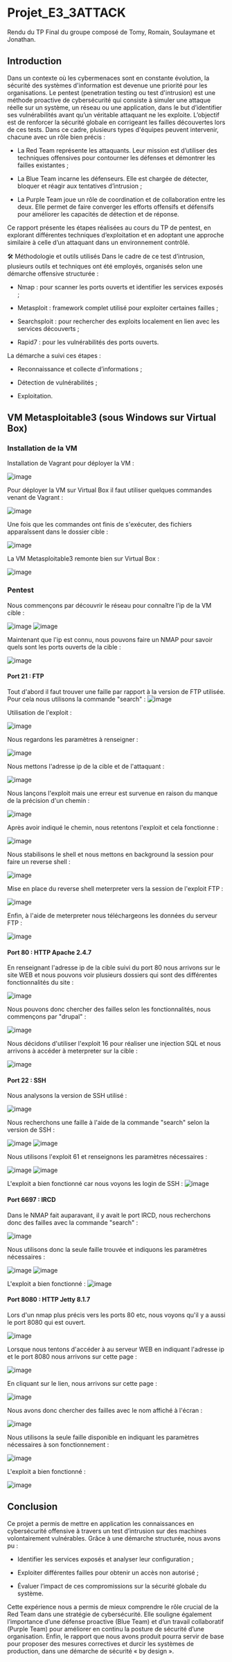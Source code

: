 # Projet_E3_3ATTACK
Rendu du TP Final du groupe composé de Tomy, Romain, Soulaymane et Jonathan.

## Introduction
Dans un contexte où les cybermenaces sont en constante évolution, la sécurité des systèmes d'information est devenue une priorité pour les organisations. Le pentest (penetration testing ou test d'intrusion) est une méthode proactive de cybersécurité qui consiste à simuler une attaque réelle sur un système, un réseau ou une application, dans le but d’identifier ses vulnérabilités avant qu’un véritable attaquant ne les exploite. L’objectif est de renforcer la sécurité globale en corrigeant les failles découvertes lors de ces tests. Dans ce cadre, plusieurs types d'équipes peuvent intervenir, chacune avec un rôle bien précis :

  - La Red Team représente les attaquants. Leur mission est d’utiliser des techniques offensives pour contourner les défenses et démontrer les failles existantes ;

  - La Blue Team incarne les défenseurs. Elle est chargée de détecter, bloquer et réagir aux tentatives d’intrusion ;

  - La Purple Team joue un rôle de coordination et de collaboration entre les deux. Elle permet de faire converger les efforts offensifs et défensifs pour améliorer les capacités de détection et de réponse.

Ce rapport présente les étapes réalisées au cours du TP de pentest, en explorant différentes techniques d’exploitation et en adoptant une approche similaire à celle d’un attaquant dans un environnement contrôlé.

🛠️ Méthodologie et outils utilisés
Dans le cadre de ce test d’intrusion, plusieurs outils et techniques ont été employés, organisés selon une démarche offensive structurée :

  - Nmap : pour scanner les ports ouverts et identifier les services exposés ;

  - Metasploit : framework complet utilisé pour exploiter certaines failles ;

  - Searchsploit : pour rechercher des exploits localement en lien avec les services découverts ;

  - Rapid7 : pour les vulnérabilités des ports ouverts.

La démarche a suivi ces étapes :

  - Reconnaissance et collecte d’informations ;

  - Détection de vulnérabilités ;

  - Exploitation.

## VM Metasploitable3 (sous Windows sur Virtual Box)
### Installation de la VM
Installation de Vagrant pour déployer la VM :

![image](https://github.com/user-attachments/assets/1b323162-9b5d-42b3-ab24-f88e6bd80db6)

Pour déployer la VM sur Virtual Box il faut utiliser quelques commandes venant de Vagrant :

![image](https://github.com/user-attachments/assets/6fc8edbc-2eb8-4eb7-a6ff-2d9f74da6312)

Une fois que les commandes ont finis de s'exécuter, des fichiers apparaîssent dans le dossier cible :

![image](https://github.com/user-attachments/assets/4ec0e216-fc7d-4be3-b8d0-6751ffb47f98)

La VM Metasploitable3 remonte bien sur Virtual Box :

![image](https://github.com/user-attachments/assets/efb103d0-ba2b-4809-a7db-3f732dccc49e)

### Pentest
Nous commençons par découvrir le réseau pour connaître l'ip de la VM cible :

![image](https://github.com/user-attachments/assets/49f153b6-342e-4941-b700-d0fa5130e22b)
![image](https://github.com/user-attachments/assets/5bca1328-a415-441a-803b-e34b59bae7eb)

Maintenant que l'ip est connu, nous pouvons faire un NMAP pour savoir quels sont les ports ouverts de la cible :

![image](https://github.com/user-attachments/assets/770acac0-b93f-4440-ba82-41596f540a3b)


#### Port 21 : FTP
Tout d'abord il faut trouver une faille par rapport à la version de FTP utilisée. Pour cela nous utilisons la commande "search" :
![image](https://github.com/user-attachments/assets/4c290393-74ad-4686-8812-dd9ad1e8c713)

Utilisation de l'exploit :

![image](https://github.com/user-attachments/assets/e902cbf9-a136-4f53-b66a-a3ed31c48d43)

Nous regardons les paramètres à renseigner :

![image](https://github.com/user-attachments/assets/81d22f40-ee8d-42ea-b95d-fe6084d2fc53)

Nous mettons l'adresse ip de la cible et de l'attaquant :

![image](https://github.com/user-attachments/assets/de0d6ebd-001d-4aa6-a677-9ee28e4ddc8f)

Nous lançons l'exploit mais une erreur est survenue en raison du manque de la précision d'un chemin :

![image](https://github.com/user-attachments/assets/07821cf5-b7d4-441d-873c-7f6f4ac41793)

Après avoir indiqué le chemin, nous retentons l'exploit et cela fonctionne :

![image](https://github.com/user-attachments/assets/6d84c44f-91af-4716-a842-8c95cd6a8e2a)

Nous stabilisons le shell et nous mettons en background la session pour faire un reverse shell :

![image](https://github.com/user-attachments/assets/cc0d4394-8ada-4e74-8506-7ab96e99053a)

Mise en place du reverse shell meterpreter vers la session de l'exploit FTP :

![image](https://github.com/user-attachments/assets/47a812ba-6708-45d2-9a25-6589a087b180)

Enfin, à l'aide de meterpreter nous téléchargeons les données du serveur FTP :

![image](https://github.com/user-attachments/assets/5d43c0c3-3763-4b41-badd-1c8063c42542)


#### Port 80 : HTTP Apache 2.4.7

En renseignant l'adresse ip de la cible suivi du port 80 nous arrivons sur le site WEB et nous pouvons voir plusieurs dossiers qui sont des différentes fonctionnalités du site :

![image](https://github.com/user-attachments/assets/00f75f29-7c9b-4f61-9a94-e8ab2eac4865)

Nous pouvons donc chercher des failles selon les fonctionnalités, nous commençons par "drupal" :

![image](https://github.com/user-attachments/assets/6caf3d49-c445-499c-9740-83956098adbd)

Nous décidons d'utiliser l'exploit 16 pour réaliser une injection SQL et nous arrivons à accéder à meterpreter sur la cible :

![image](https://github.com/user-attachments/assets/e03d42b3-2f7b-413d-aecc-92337d327407)


#### Port 22 : SSH

Nous analysons la version de SSH utilisé :

![image](https://github.com/user-attachments/assets/36f77fa6-f9ed-42b2-8683-0e8dd29ae30b)

Nous recherchons une faille à l'aide de la commande "search" selon la version de SSH :

![image](https://github.com/user-attachments/assets/991df993-2d04-4eb6-bcaf-3b1503c99c3a)
![image](https://github.com/user-attachments/assets/91cd13f4-bdf2-44c5-b5a1-52fb118c4293)

Nous utilisons l'exploit 61 et renseignons les paramètres nécessaires : 

![image](https://github.com/user-attachments/assets/4ea95dec-760a-4086-8048-db8e472b10af)
![image](https://github.com/user-attachments/assets/5d98c907-8bb5-4f01-ab71-625400a0d582)

L'exploit a bien fonctionné car nous voyons les login de SSH :
![image](https://github.com/user-attachments/assets/7b92b238-7f65-4389-86a9-83a4a2a62e4d)


#### Port 6697 : IRCD

Dans le NMAP fait auparavant, il y avait le port IRCD, nous recherchons donc des failles avec la commande "search" :

![image](https://github.com/user-attachments/assets/9aab33ac-25ac-4594-96c1-af9b17f39e93)

Nous utilisons donc la seule faille trouvée et indiquons les paramètres nécessaires : 

![image](https://github.com/user-attachments/assets/6e720da6-089c-4d71-9f00-1fa8c2a6fb65)
![image](https://github.com/user-attachments/assets/9140ee51-5afb-462f-97e7-4a87bd729464)

L'exploit a bien fonctionné :
![image](https://github.com/user-attachments/assets/2ae39de2-04f5-4e3a-b42d-aab339c19146)


#### Port 8080 : HTTP Jetty 8.1.7

Lors d'un nmap plus précis vers les ports 80 etc, nous voyons qu'il y a aussi le port 8080 qui est ouvert.

![image](https://github.com/user-attachments/assets/8d6c0796-2585-443c-8991-db32a7873cee)

Lorsque nous tentons d'accéder à au serveur WEB en indiquant l'adresse ip et le port 8080 nous arrivons sur cette page :

![image](https://github.com/user-attachments/assets/cea97fd1-4336-419d-a25e-bae2e88094aa)

En cliquant sur le lien, nous arrivons sur cette page : 

![image](https://github.com/user-attachments/assets/93707124-1c54-4803-a0df-4e1404a431d9)

Nous avons donc chercher des failles avec le nom affiché à l'écran :

![image](https://github.com/user-attachments/assets/928c03e8-9605-4825-b67f-79920126a72a)

Nous utilisons la seule faille disponible en indiquant les paramètres nécessaires à son fonctionnement :

![image](https://github.com/user-attachments/assets/6e4e60ec-1d30-4a22-b1d6-7be596e09b29)

L'exploit a bien fonctionné :

![image](https://github.com/user-attachments/assets/9eb1c005-067b-453e-9fb6-af7affe671ed)


## Conclusion
Ce projet a permis de mettre en application les connaissances en cybersécurité offensive à travers un test d’intrusion sur des machines volontairement vulnérables. Grâce à une démarche structurée, nous avons pu :

  - Identifier les services exposés et analyser leur configuration ;

  - Exploiter différentes failles pour obtenir un accès non autorisé ;
  
  - Évaluer l’impact de ces compromissions sur la sécurité globale du système.

Cette expérience nous a permis de mieux comprendre le rôle crucial de la Red Team dans une stratégie de cybersécurité. Elle souligne également l’importance d’une défense proactive (Blue Team) et d’un travail collaboratif (Purple Team) pour améliorer en continu la posture de sécurité d’une organisation. Enfin, le rapport que nous avons produit pourra servir de base pour proposer des mesures correctives et durcir les systèmes de production, dans une démarche de sécurité « by design ».
